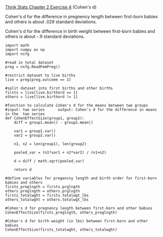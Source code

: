 [Think Stats Chapter 2 Exercise 4](http://greenteapress.com/thinkstats2/html/thinkstats2003.html#toc24) (Cohen's d)

Cohen's d for the difference in pregnency length between first-born babies and others is about .029 standard deviations.  

Cohen's d for the difference in birth weight between first-born babies and others is about -.9 standard deviations.  

    import math
    import numpy as np
    import nsfg

    #read in total dataset
    preg = nsfg.ReadFemPreg()

    #restrict dataset to live births
    live = preg[preg.outcome == 1]

    #split dataset into first births and other births
    firsts = live[live.birthord == 1]
    others = live[live.birthord != 1]

    #function to calculate Cohen's d for the means between two groups
    #input: two series		output: Cohen's d for the difference in means in the  two series
    def CohenEffectSize(group1, group2):
        diff = group1.mean() - group2.mean()

        var1 = group1.var()
        var2 = group2.var()

        n1, n2 = len(group1), len(group2)

        pooled_var = (n1*var1 + n2*var2) / (n1+n2)

        d = diff / math.sqrt(pooled_var)

        return d

    #define variables for pregencny length and birth order for first-born babies and others
    firsts_preglngth = firsts.prglngth
    others_preglngth = others.prglngth
    firsts_totalwght = firsts.totalwgt_lbs
    others_totalwght = others.totalwgt_lbs

    #Cohen's d for pregnency length between first-born and other babies
    CohenEffectSize(firsts_preglngth, others_preglngth)

    #Cohen's d for birth weight (in lbs) between first-born and other babies
    CohenEffectSize(firsts_totalwght, others_totalwght)
